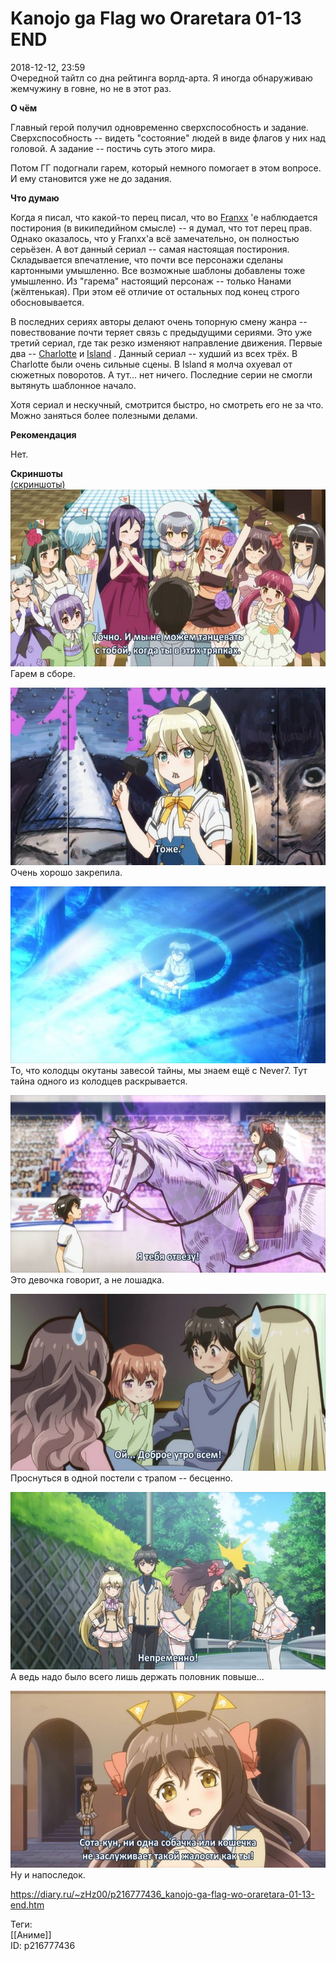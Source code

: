Kanojo ga Flag wo Oraretara 01-13 END
======================================

   
 2018-12-12, 23:59   
  Очередной тайтл со дна рейтинга ворлд-арта. Я иногда обнаруживаю жемчужину в говне, но не в этот раз.   
   
  **О чём**    
   
 Главный герой получил одновременно сверхспособность и задание. Сверхспособность -- видеть "состояние" людей в виде флагов у них над головой. А задание -- постичь суть этого мира.   
   
 Потом ГГ подогнали гарем, который немного помогает в этом вопросе. И ему становится уже не до задания.   
   
  **Что думаю**    
   
 Когда я писал, что какой-то перец писал, что во  [Franxx](Darling%20in%20the%20Franxx%2001-24%20END)  'е наблюдается постирония (в википедийном смысле) -- я думал, что тот перец прав. Однако оказалось, что у Franxx'а всё замечательно, он полностью серьёзен. А вот данный сериал -- самая настоящая постирония. Складывается впечатление, что почти все персонажи сделаны картонными умышленно. Все возможные шаблоны добавлены тоже умышленно. Из "гарема" настоящий персонаж -- только Нанами (жёлтенькая). При этом её отличие от остальных под конец строго обосновывается.   
   
 В последних сериях авторы делают очень топорную смену жанра -- повествование почти теряет связь с предыдущими сериями. Это уже третий сериал, где так резко изменяют направление движения. Первые два --  [Charlotte](Charlotte%2001-13%20END)  и  [Island](ISLAND%2001-12%20END)  . Данный сериал -- худший из всех трёх. В Charlotte были очень сильные сцены. В Island я молча охуевал от сюжетных поворотов. А тут... нет ничего. Последние серии не смогли вытянуть шаблонное начало.   
   
 Хотя сериал и нескучный, смотрится быстро, но смотреть его не за что. Можно заняться более полезными делами.   
   
  **Рекомендация**    
   
 Нет.   
   
  **Скриншоты**    
  [(скриншоты)](https://zHz00.diary.ru/p216777436.htm?index=1#linkmore216777436m1)       
  [![](pics/B2xwHqMl.jpg)](https://i.imgur.com/B2xwHqM.jpg)    
 Гарем в сборе.   
   
  [![](pics/Selj0zol.jpg)](https://i.imgur.com/Selj0zo.jpg)    
 Очень хорошо закрепила.   
   
  [![](pics/nhyp30ql.jpg)](https://i.imgur.com/nhyp30q.jpg)    
 То, что колодцы окутаны завесой тайны, мы знаем ещё с Never7. Тут тайна одного из колодцев раскрывается.   
   
  [![](pics/fmP7aHSl.jpg)](https://i.imgur.com/fmP7aHS.jpg)    
 Это девочка говорит, а не лошадка.   
   
  [![](pics/6zmuvURl.jpg)](https://i.imgur.com/6zmuvUR.jpg)    
 Проснуться в одной постели с трапом -- бесценно.   
   
  [![](pics/I3pWxeml.jpg)](https://i.imgur.com/I3pWxem.jpg)    
 А ведь надо было всего лишь держать половник повыше...   
   
  [![](pics/57s4aGUl.jpg)](https://i.imgur.com/57s4aGU.jpg)    
 Ну и напоследок.      
    
 <https://diary.ru/~zHz00/p216777436_kanojo-ga-flag-wo-oraretara-01-13-end.htm>   
   
 Теги:   
 [[Аниме]]   
 ID: p216777436